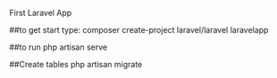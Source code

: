 First Laravel App

##to get start type:
composer create-project laravel/laravel laravelapp

##to run
php artisan serve

##Create tables
php artisan migrate
